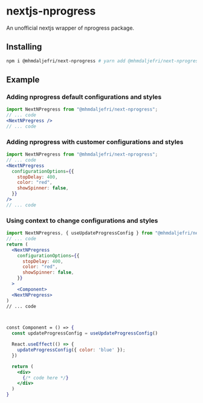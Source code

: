 # nextjs-nprogress

An unofficial nextjs wrapper of nprogress package.

## Installing
```sh
npm i @mhmdaljefri/next-nprogress # yarn add @mhmdaljefri/next-nprogress
```

## Example

### Adding nprogress default configurations and styles

```jsx
import NextNPregress from "@mhmdaljefri/next-nprogress";
// ... code
<NextNPregress />
// ... code
```

### Adding nprogress with customer configurations and styles


```jsx
import NextNPregress from "@mhmdaljefri/next-nprogress";
// ... code
<NextNPregress
  configurationOptions={{
    stopDelay: 400,
    color: "red",
    showSpinner: false,
  }}
/>
// ... code
```

### Using context to change configurations and styles

```jsx
import NextNPregress, { useUpdateProgressConfig } from "@mhmdaljefri/next-nprogress";
// ... code
return (
  <NextNPregress
    configurationOptions={{
      stopDelay: 400,
      color: "red",
      showSpinner: false,
    }}
  >
    <Component>
  <NextNPregress>
)
// ... code



const Component = () => {
  const updateProgressConfig = useUpdateProgressConfig()

  React.useEffect(() => {
    updateProgressConfig({ color: 'blue' });
  })

  return (
    <div>
      {/* code here */}
    </div>
  )
}
```


